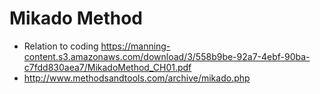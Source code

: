 # Mikado Method
+ Relation to coding <https://manning-content.s3.amazonaws.com/download/3/558b9be-92a7-4ebf-90ba-c7fdd830aea7/MikadoMethod_CH01.pdf>
+ <http://www.methodsandtools.com/archive/mikado.php>
